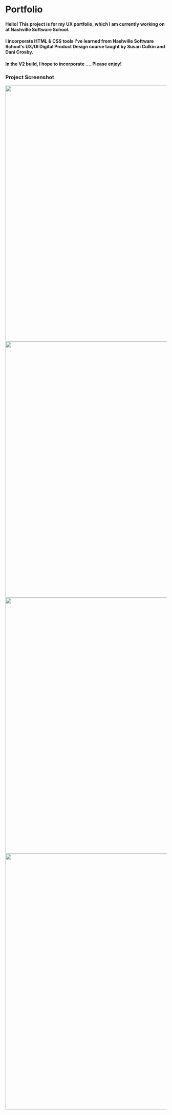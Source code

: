 # Portfolio

<!-- Make this intro paragraph your own. Give it lots of detail and specify your intentions and goals for future (V1, V2 additions) -->
#### Hello! This project is for my UX portfolio, which I am currently working on at Nashville Software School. 

#### I incorporate HTML & CSS tools I've learned from Nashville Software School's UX/UI Digital Product Design course taught by Susan Culkin and Dani Crosby.  

#### In the V2 build, I hope to incorporate .... Please enjoy!


### Project Screenshot
<img width="797" alt="" src="images/porfolio-01.png">
<img width="797" alt="" src="images/porfolio-02.png">
<img width="797" alt="" src="images/porfolio-03.png">
<img width="797" alt="" src="images/porfolio-04.png">



